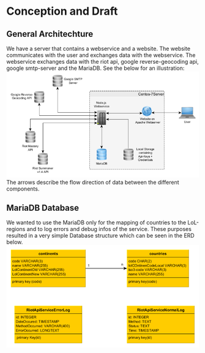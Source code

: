 # Conception and Draft

## General Architechture
We have a server that contains a webservice and a website. The website communicates with the user
and exchanges data with the webservice. The webservice exchanges data with
the riot api, google reverse-geocoding api, google smtp-server and the MariaDB.
See the below for an illustration:
![alt-text](./UML/general_architecture.png)
The arrows describe the flow direction of data between the different components.


## MariaDB Database
We wanted to use the MariaDB only for the mapping of countries to the
LoL-regions and to log errors and debug infos of the service. These purposes resulted
in a very simple Database structure which can be seen in the ERD below.
![alt-text](./UML/database_structure.png)
